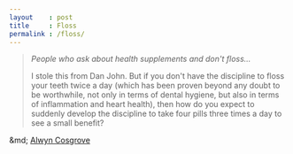 ```yaml
---
layout    : post
title     : Floss
permalink : /floss/
---
```


> _People who ask about health supplements and don't floss..._
>
> I stole this from Dan John. But if you don't have the discipline to floss your
> teeth twice a day (which has been proven beyond any doubt to be worthwhile,
> not only in terms of dental hygiene, but also in terms of inflammation and
> heart health), then how do you expect to suddenly develop the discipline to
> take four pills three times a day to see a small benefit?

&md; [Alwyn Cosgrove](https://www.t-nation.com/training/if-its-not-cosgrove-its-crap)

